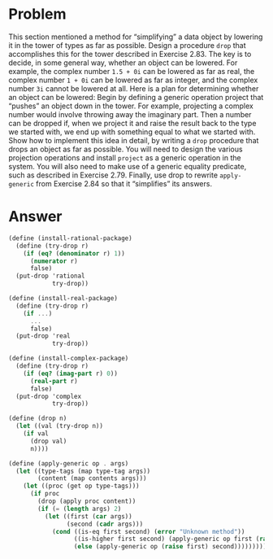 # Problem
This section mentioned a method for “simplifying” a data object by lowering it in the tower of types as far as possible. Design a procedure `drop` that accomplishes this for the tower described in Exercise 2.83. The key is to decide, in some general way, whether an object can be lowered. For example, the complex number `1.5 + 0i` can be lowered as far as real, the complex number `1 + 0i` can be lowered as far as integer, and the complex number `3i` cannot be lowered at all. Here is a plan for determining whether an object can be lowered: Begin by defining a generic operation project that “pushes” an object down in the tower. For example, projecting a complex number would involve throwing away the imaginary part. Then a number can be dropped if, when we project it and raise the result back to the type we started with, we end up with something equal to what we started with. Show how to implement this idea in detail, by writing a `drop` procedure that drops an object as far as possible. You will need to design the various projection operations and install `project` as a generic operation in the system. You will also need to make use of a generic equality predicate, such as described in Exercise 2.79. Finally, use drop to rewrite `apply-generic` from Exercise 2.84 so that it “simplifies” its answers.

# Answer

```scheme
(define (install-rational-package)
  (define (try-drop r)
    (if (eq? (denominator r) 1))
      (numerator r)
      false)
  (put-drop 'rational
            try-drop))

(define (install-real-package)
  (define (try-drop r)
    (if ...)
      ...
      false)
  (put-drop 'real
            try-drop))

(define (install-complex-package)
  (define (try-drop r)
    (if (eq? (imag-part r) 0))
      (real-part r)
      false)
  (put-drop 'complex
            try-drop))

(define (drop n)
  (let ((val (try-drop n))
    (if val
      (drop val)
      n))))

(define (apply-generic op . args)
  (let ((type-tags (map type-tag args))
        (content (map contents args)))
    (let ((proc (get op type-tags)))
      (if proc
        (drop (apply proc content))
        (if (= (length args) 2)
          (let ((first (car args))
                (second (cadr args)))
            (cond ((is-eq first second) (error "Unknown method"))
                  ((is-higher first second) (apply-generic op first (raise second))
                  (else (apply-generic op (raise first) second))))))))))
```
